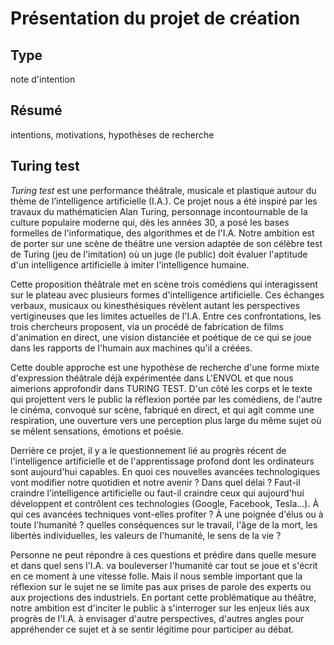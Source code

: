 Présentation du projet de création
==================================

Type
----

note d'intention

Résumé
-------

intentions, motivations, hypothèses de recherche

Turing test
-----------

*Turing test* est une performance théâtrale, musicale et plastique autour du  thème de l’intelligence artificielle (I.A.). Ce projet nous a été  inspiré par les travaux du mathématicien Alan Turing, personnage  incontournable de la culture populaire moderne qui, dès les années 30, a  posé les bases formelles de l'informatique, des algorithmes et de  l'I.A.  Notre ambition est de porter sur une scène de théâtre une  version adaptée de son célèbre test de Turing (jeu de l'imitation) où un  juge (le public) doit évaluer l'aptitude d'un intelligence artificielle  à imiter l'intelligence humaine.

Cette  proposition théâtrale met en scène trois comédiens qui interagissent  sur le plateau avec plusieurs formes d'intelligence artificielle. Ces  échanges verbaux, musicaux ou kinesthésiques révèlent autant les  perspectives vertigineuses que les limites actuelles de l'I.A. Entre ces  confrontations, les trois chercheurs proposent, via un procédé de  fabrication de films d'animation en direct, une vision distanciée et  poétique de ce qui se joue dans les  rapports de l'humain aux machines  qu'il a créées.

Cette  double approche est une hypothèse de recherche d'une forme mixte  d'expression théâtrale déjà expérimentée dans L'ENVOL et que nous  aimerions approfondir dans TURING TEST. D'un côté les corps et le texte  qui projettent vers le public la réflexion portée par les comédiens, de  l'autre le cinéma, convoqué sur scène, fabriqué en direct, et qui agit  comme une respiration, une ouverture vers une perception plus large du  même sujet où se mêlent sensations, émotions et poésie.

Derrière  ce projet, il y a le questionnement lié au progrès récent de  l'intelligence artificielle et de l'apprentissage profond dont les  ordinateurs sont aujourd'hui capables. En quoi ces nouvelles avancées  technologiques vont modifier notre quotidien et notre avenir ? Dans quel  délai ? Faut-il craindre l'intelligence artificielle ou faut-il  craindre ceux qui aujourd'hui développent et contrôlent ces technologies  (Google, Facebook, Tesla…). À qui ces avancées techniques vont-elles  profiter ? À une poignée d'élus ou à toute l'humanité ?  quelles  conséquences sur le travail, l'âge de la mort, les libertés  individuelles, les valeurs de l'humanité, le sens de la vie ?

Personne  ne peut répondre à ces questions et prédire dans quelle mesure et dans  quel sens l'I.A. va bouleverser l'humanité car tout se joue et s'écrit  en ce moment à une vitesse folle. Mais il nous semble important que la  réflexion sur le sujet ne se limite pas aux prises de parole des experts  ou aux projections des industriels. En portant cette problématique au  théâtre, notre ambition est d'inciter le public à s'interroger sur les  enjeux liés aux progrès de l'I.A. à envisager d'autre perspectives, d'autres angles pour appréhender ce sujet et à se sentir légitime pour participer au débat.

